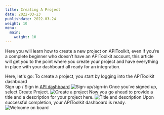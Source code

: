 ```yaml
---
title: Creating A Project 
date: 2022-03-23
publishdate: 2022-03-24
weight: 10
menu:
  main:
    weight: 10
---
```

Here you will learn how to create a new project on APIToolkit, even if you’re a complete beginner who doesn’t have an APIToolkit account, this article will get you to the point where you create your project and have everything in place with your dashboard all ready for an integration. 

Here, let's go: 
To create a project, you start by logging into the APIToolkit dashboard  
Sign up / Sign in [API dashboard](https://app.apitoolkit.io) 
![Sign-up/sign-in](../log-in.png) 
Once you've signed up, select Create Project. 
![Create a project](../create-project-section.png) 
Now you go ahead to provide a title and a description for your project here. 
![Title and description](../title-and-description.png) 
Upon successful completion, your APIToolkit dashboard is ready. 
![Welcome on board](../welcome-on-board.png) 